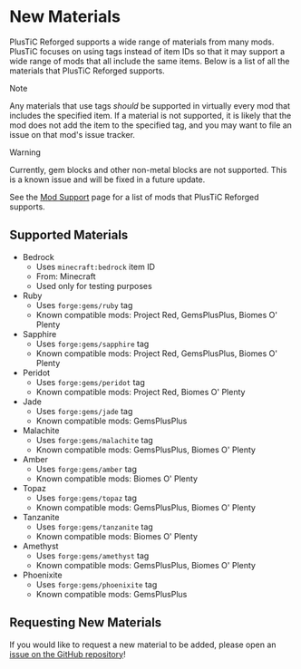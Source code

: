 # New Materials

PlusTiC Reforged supports a wide range of materials from many mods. PlusTiC focuses on using tags instead of item IDs so that it may support a wide range of mods that all include the same items. Below is a list of all the materials that PlusTiC Reforged supports.

> [!NOTE]
> Any materials that use tags _should_ be supported in virtually every mod that includes the specified item. If a material is not supported, it is likely that the mod does not add the item to the specified tag, and you may want to file an issue on that mod's issue tracker.

> [!WARNING]
> Currently, gem blocks and other non-metal blocks are not supported. This is a known issue and will be fixed in a future update.

See the [Mod Support](./Mod%20Support.md) page for a list of mods that PlusTiC Reforged supports.

## Supported Materials

- Bedrock
  - Uses `minecraft:bedrock` item ID
  - From: Minecraft
  - Used only for testing purposes
- Ruby
  - Uses `forge:gems/ruby` tag
  - Known compatible mods: Project Red, GemsPlusPlus, Biomes O' Plenty
- Sapphire
  - Uses `forge:gems/sapphire` tag
  - Known compatible mods: Project Red, GemsPlusPlus, Biomes O' Plenty
- Peridot
  - Uses `forge:gems/peridot` tag
  - Known compatible mods: Project Red, Biomes O' Plenty
- Jade
  - Uses `forge:gems/jade` tag
  - Known compatible mods: GemsPlusPlus
- Malachite
  - Uses `forge:gems/malachite` tag
  - Known compatible mods: GemsPlusPlus, Biomes O' Plenty
- Amber
  - Uses `forge:gems/amber` tag
  - Known compatible mods: Biomes O' Plenty
- Topaz
  - Uses `forge:gems/topaz` tag
  - Known compatible mods: GemsPlusPlus, Biomes O' Plenty
- Tanzanite
  - Uses `forge:gems/tanzanite` tag
  - Known compatible mods: Biomes O' Plenty
- Amethyst
  - Uses `forge:gems/amethyst` tag
  - Known compatible mods: GemsPlusPlus, Biomes O' Plenty
- Phoenixite
  - Uses `forge:gems/phoenixite` tag
  - Known compatible mods: GemsPlusPlus

## Requesting New Materials

If you would like to request a new material to be added, please open an [issue on the GitHub repository](https://github.com/queengooborg/plustic-reforged/issues)!
